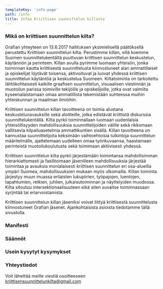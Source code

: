 ```yaml
---
templateKey: 'info-page'
path: /info
title: Infoa Kriittisen suunnittelun killasta
---
```

### Mikä on kriittisen suunnittelun kilta?
Grafian yhteyteen on 13.6.2017 hallituksen yksimielisellä päätöksellä perustettu Kriittisen suunnittelun kilta. Perustimme killan, sillä koemme Suomen suunnittelukentältä puuttuvan kriittisen suunnittelun keskustelun, käytännön ja perinteen. Killan avulla pyrimme luomaan yhteisön, jonka toiminnan kautta kriittisestä suunnittelusta kiinnostuneet alan ammattilaiset ja opiskelijat löytävät toisensa, aktivoituvat ja luovat yhdessä kriittisen suunnittelun käytäntöä ja keskustelua Suomeen. Kiltatoiminta on tarkoitettu lähtökohtaisesti kaikille graafisen suunnittelun, visuaalisen viestinnän ja muotoilun parissa toimiville tekijöille ja opiskelijoille, jotka ovat valmiita kyseenalaistamaan omaa ammatillista tekemistään suhteessa muihin yhteiskunnan ja maailman ilmiöihin.

Kriittisen suunnittelun killan tavoitteena on toimia alustana keskustelunavauksille sekä aloitteille, jotka edistävät kriittistä diskurssia suunnittelukentällä. Kilta pyrkii toiminnallaan luomaan uudenlaisia yhteisöllisyyden mahdollisuuksia suunnittelijoiden välille sekä rikkomaan vallitsevia kilpailuasetelmia ammattikuntien sisällä. Killan tavoitteena on kannustaa suunnittelijoita keksimään vaihtoehtoisia tulkintoja suunnittelun määritelmälle, ajattelemaan uudelleen omaa työnkuvaansa, haastamaan perinteistä muotoilukoulutusta sekä toimimaan aktiivisesti yhdessä.

Kriittisen suunnittelun kilta pyrkii järjestämään toimintansa mahdollisimman hierarkiattomasti ja fasilitoimaan jäsenilleen mahdollisuuksia järjestää toimintaa ja avauksia monialaisesti kriittisen suunnittelun eri osa-alueilla ympäri Suomea, mahdollisuuksien mukaan myös ulkomailla. Killan toiminta järjestyy muun muassa erilaisten lukupiirien, työpajojen, luentojen, tapahtumien, retkien, juhlien, julkaisutoiminnan ja näyttelyiden muodossa. Kilta sitoutuu intersektionaalisuuteen eikä siten suvaitse toiminnassaan syrjintää tai eriarvoistamista.

Kriittisen suunnittelun killan jäseniksi voivat liittyä kriittisestä suunnittelusta kiinnostuneet Grafian jäsenet. Ajankohtaisista asioista tiedotamme tällä sivustolla.

### Manifesti

### Säännöt

### Usein kysytyt kysymykset

### Yhteystiedot
Voit lähettää meille viestiä osoitteeseen kriittisensuunnittelunkilta@gmail.com